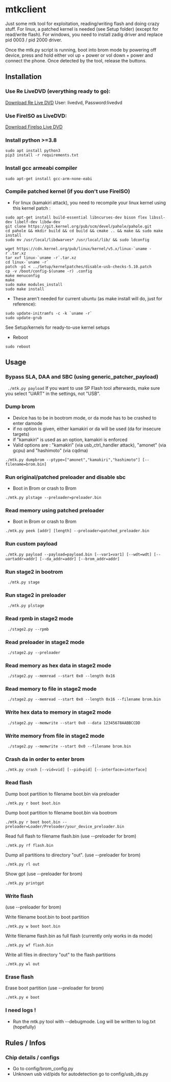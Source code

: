 # mtkclient
Just some mtk tool for exploitation, reading/writing flash and doing crazy stuff. For linux, a patched kernel is needed (see Setup folder) (except for read/write flash).
For windows, you need to install zadig driver and replace pid 0003 / pid 2000 driver.

Once the mtk.py script is running, boot into brom mode by powering off device, press and hold either
vol up + power or vol down + power and connect the phone. Once detected by the tool,
release the buttons.

## Installation

### Use Re LiveDVD (everything ready to go):
[Download Re Live DVD](https://drive.google.com/file/d/1aroCr2VaXON6fWB6G8R1sz8wMvSbleck/view?usp=sharing)
User: livedvd, Password:livedvd

### Use FireISO as LiveDVD:
[Download FireIso Live DVD](https://github.com/amonet-kamakiri/fireiso/releases/tag/v2.0.0)

### Install python >=3.8

```
sudo apt install python3
pip3 install -r requirements.txt
```

### Install gcc armeabi compiler

```
sudo apt-get install gcc-arm-none-eabi
```

### Compile patched kernel (if you don't use FireISO)

- For linux (kamakiri attack), you need to recompile your linux kernel using this kernel patch :
```
sudo apt-get install build-essential libncurses-dev bison flex libssl-dev libelf-dev libdw-dev
git clone https://git.kernel.org/pub/scm/devel/pahole/pahole.git
cd pahole && mkdir build && cd build && cmake .. && make && sudo make install
sudo mv /usr/local/libdwarves* /usr/local/lib/ && sudo ldconfig
```

```
wget https://cdn.kernel.org/pub/linux/kernel/v5.x/linux-`uname -r`.tar.xz
tar xvf linux-`uname -r`.tar.xz
cd linux-`uname -r`
patch -p1 < ../Setup/kernelpatches/disable-usb-checks-5.10.patch
cp -v /boot/config-$(uname -r) .config
make menuconfig
make
sudo make modules_install 
sudo make install
```

- These aren't needed for current ubuntu (as make install will do, just for reference):

```
sudo update-initramfs -c -k `uname -r`
sudo update-grub
```

See Setup/kernels for ready-to-use kernel setups


- Reboot

```
sudo reboot
```

## Usage

### Bypass SLA, DAA and SBC (using generic_patcher_payload)
`` 
./mtk.py payload
`` 
If you want to use SP Flash tool afterwards, make sure you select "UART" in the settings, not "USB".

### Dump brom
- Device has to be in bootrom mode, or da mode has to be crashed to enter damode
- if no option is given, either kamakiri or da will be used (da for insecure targets)
- if "kamakiri" is used as an option, kamakiri is enforced
- Valid options are : "kamakiri" (via usb_ctrl_handler attack), "amonet" (via gcpu)
  and "hashimoto" (via cqdma)

```
./mtk.py dumpbrom --ptype=["amonet","kamakiri","hashimoto"] [--filename=brom.bin]
```

### Run original/patched preloader and disable sbc
- Boot in Brom or crash to Brom
```
./mtk.py plstage --preloader=preloader.bin
```

### Read memory using patched preloader
- Boot in Brom or crash to Brom
```
./mtk.py peek [addr] [length] --preloader=patched_preloader.bin
```

### Run custom payload

```
./mtk.py payload --payload=payload.bin [--var1=var1] [--wdt=wdt] [--uartaddr=addr] [--da_addr=addr] [--brom_addr=addr]
```

### Run stage2 in bootrom
`` 
./mtk.py stage
`` 

### Run stage2 in preloader
`` 
./mtk.py plstage
`` 

### Read rpmb in stage2 mode
`` 
./stage2.py --rpmb
`` 

### Read preloader in stage2 mode
`` 
./stage2.py --preloader
`` 

### Read memory as hex data in stage2 mode
`` 
./stage2.py --memread --start 0x0 --length 0x16
`` 

### Read memory to file in stage2 mode
`` 
./stage2.py --memread --start 0x0 --length 0x16 --filename brom.bin
`` 

### Write hex data to memory in stage2 mode
`` 
./stage2.py --memwrite --start 0x0 --data 12345678AABBCCDD
`` 

### Write memory from file in stage2 mode
`` 
./stage2.py --memwrite --start 0x0 --filename brom.bin
`` 

### Crash da in order to enter brom

```
./mtk.py crash [--vid=vid] [--pid=pid] [--interface=interface]
```

### Read flash

Dump boot partition to filename boot.bin via preloader

```
./mtk.py r boot boot.bin
```

Dump boot partition to filename boot.bin via bootrom

```
./mtk.py r boot boot.bin --preloader=Loader/Preloader/your_device_preloader.bin
```


Read full flash to filename flash.bin (use --preloader for brom)

```
./mtk.py rf flash.bin
```

Dump all partitions to directory "out". (use --preloader for brom)

```
./mtk.py rl out
```

Show gpt (use --preloader for brom)

```
./mtk.py printgpt
```


### Write flash
(use --preloader for brom)

Write filename boot.bin to boot partition

```
./mtk.py w boot boot.bin
```

Write filename flash.bin as full flash (currently only works in da mode)

```
./mtk.py wf flash.bin
```

Write all files in directory "out" to the flash partitions

```
./mtk.py wl out
```

### Erase flash

Erase boot partition (use --preloader for brom)
```
./mtk.py e boot
```


### I need logs !

- Run the mtk.py tool with --debugmode. Log will be written to log.txt (hopefully)

## Rules / Infos

### Chip details / configs
- Go to config/brom_config.py
- Unknown usb vid/pids for autodetection go to config/usb_ids.py
